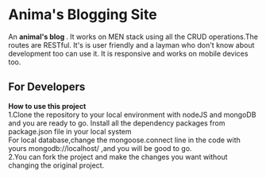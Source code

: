 # Anima's Blogging Site
An <strong>animal's blog </strong>. It works on MEN stack using all the CRUD operations.The routes are RESTful. It's is user friendly and a layman who don't know about development too can use it. It is responsive and works on mobile devices too.<br>
<h2>For Developers </h2>
<Strong>How to use this project </strong><br>
1.Clone the repository to your local environment with nodeJS and mongoDB and you are ready to go.
Install all the dependency packages from package.json file in your local system <br>
For local database,change the mongoose.connect line in the code with yours mongodb://localhost/<DB_NAME> ,and you will be good to go.<br>
2.You can fork the project and make the changes you want without changing the original project.
